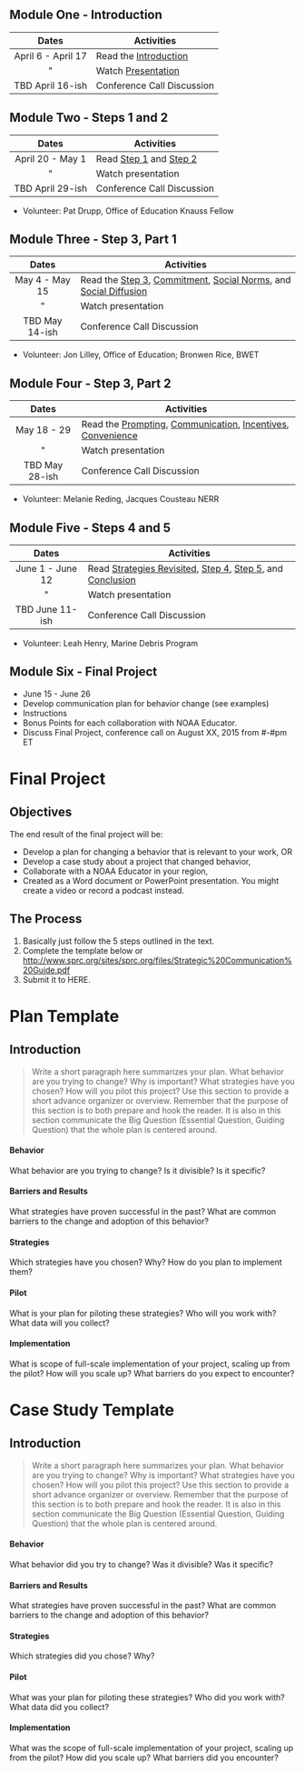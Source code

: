 ## Module One - Introduction

| Dates | Activities |
|:---:| --- |
| April 6 - April 17 | Read the [Introduction][1] |
| " | Watch [Presentation][16] |
| TBD April 16-ish | Conference Call Discussion |

## Module Two - Steps 1 and 2
| Dates | Activities |
|:---:| --- |
| April 20 - May 1 | Read [Step 1][2] and [Step 2][3] |
| " | Watch presentation |
| TBD April 29-ish | Conference Call Discussion |

- Volunteer: Pat Drupp, Office of Education Knauss Fellow

## Module Three - Step 3, Part 1
| Dates | Activities |
|:---:| --- |
| May 4 - May 15 | Read the [Step 3][4], [Commitment][5], [Social Norms][6], and [Social Diffusion][7] |
| " | Watch presentation |
| TBD May 14-ish| Conference Call Discussion |

- Volunteer: Jon Lilley, Office of Education; Bronwen Rice, BWET

## Module Four - Step 3, Part 2
| Dates | Activities |
|:---:| --- |
| May 18 - 29 | Read the [Prompting][8], [Communication][9], [Incentives][10], [Convenience][11] |
| " | Watch presentation |
| TBD May 28-ish | Conference Call Discussion |

- Volunteer: Melanie Reding, Jacques Cousteau NERR 

## Module Five - Steps 4 and 5
| Dates | Activities |
|:---:| --- |
| June 1 - June 12 | Read [Strategies Revisited][12], [Step 4][13], [Step 5][14], and [Conclusion][15]  |
| " | Watch presentation |
| TBD June 11-ish | Conference Call Discussion |

- Volunteer: Leah Henry, Marine Debris Program

## Module Six - Final Project
- June 15 - June 26
- Develop communication plan for behavior change (see examples)
- Instructions
- Bonus Points for each collaboration with NOAA Educator.
- Discuss Final Project, conference call on August XX, 2015 from #-#pm ET

# Final Project

## Objectives
The end result of the final project will be:

- Develop a plan for changing a behavior that is relevant to your work, OR
- Develop a case study about a project that changed behavior,
- Collaborate with a NOAA Educator in your region,
- Created as a Word document or PowerPoint presentation. You might create a video or record a podcast instead.

## The Process
1. Basically just follow the 5 steps outlined in the text. 
2. Complete the template below or http://www.sprc.org/sites/sprc.org/files/Strategic%20Communication%20Guide.pdf
3. Submit it to HERE.

# Plan Template

## Introduction
> Write a short paragraph here summarizes your plan. What behavior are you trying to change? Why is important? What strategies have you chosen? How will you pilot this project? Use this section to provide a short advance organizer or overview. Remember that the purpose of this section is to both prepare and hook the reader. It is also in this section communicate the Big Question (Essential Question, Guiding Question) that the whole plan is centered around. 

#### Behavior
What behavior are you trying to change? Is it divisible? Is it specific?

#### Barriers and Results
What strategies have proven successful in the past? What are common barriers to the change and adoption of this behavior?

#### Strategies
Which strategies have you chosen? Why? How do you plan to implement them?

#### Pilot
What is your plan for piloting these strategies? Who will you work with? What data will you collect?

#### Implementation
What is scope of full-scale implementation of your project, scaling up from the pilot? How will you scale up? What barriers do you expect to encounter?

# Case Study Template
## Introduction
> Write a short paragraph here summarizes your plan. What behavior are you trying to change? Why is important? What strategies have you chosen? How will you pilot this project? Use this section to provide a short advance organizer or overview. Remember that the purpose of this section is to both prepare and hook the reader. It is also in this section communicate the Big Question (Essential Question, Guiding Question) that the whole plan is centered around. 

#### Behavior
What behavior did you try to change? Was it divisible? Was it specific?

#### Barriers and Results
What strategies have proven successful in the past? What are common barriers to the change and adoption of this behavior?

#### Strategies
Which strategies did you chose? Why?

#### Pilot
What was your plan for piloting these strategies? Who did you work with? What data did you collect?

#### Implementation
What was the scope of full-scale implementation of your project, scaling up from the pilot? How did you scale up? What barriers did you encounter?


[1]:http://www.cbsm.com/pages/guide/fostering-sustainable-behavior/
[2]:http://www.cbsm.com/pages/guide/step-1:-selecting-behaviors/
[3]:http://www.cbsm.com/pages/guide/step-2:-identifying-barriers-and-benefits/
[4]:http://www.cbsm.com/pages/guide/step-3:-developing-strategies/
[5]:http://www.cbsm.com/pages/guide/commitment:-good-intentions-to-action/
[6]:http://www.cbsm.com/pages/guide/social-norms:-building-community-support/
[7]:http://www.cbsm.com/pages/guide/social-diffusion:-speeding-adoption/
[8]:http://www.cbsm.com/pages/guide/prompts:-remembering-to-act/
[9]:http://www.cbsm.com/pages/guide/communication:-creating-effective-messages/
[10]:http://www.cbsm.com/pages/guide/incentives:-enhancing-motivation-to-act/
[11]:http://www.cbsm.com/pages/guide/convenience:-making-it-easy-to-act/
[12]:http://www.cbsm.com/pages/guide/developing-strategies-revisited/
[13]:http://www.cbsm.com/pages/guide/step-4:-piloting/
[14]:http://www.cbsm.com/pages/guide/step-5:-broad-scale-implementation/
[15]:http://www.cbsm.com/pages/guide/concluding-thoughts/
[16]:http://connectpro46305642.adobeconnect.com/p45n3ltlx6c/
